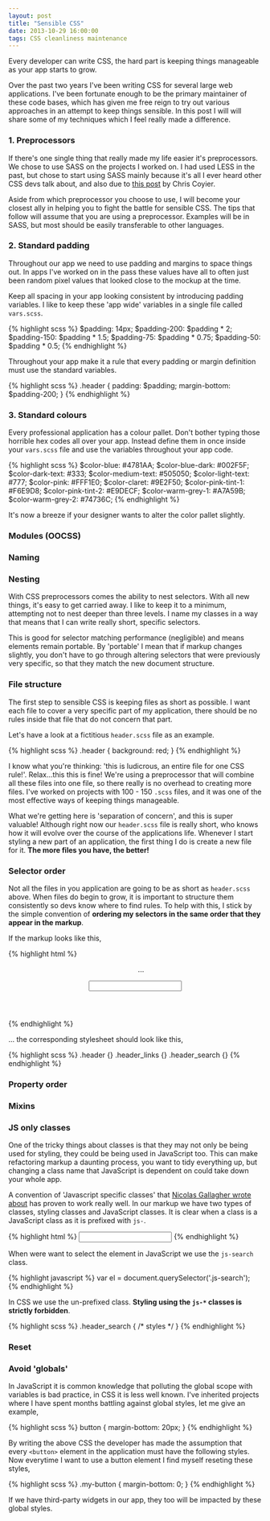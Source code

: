 ```yaml
---
layout: post
title: "Sensible CSS"
date: 2013-10-29 16:00:00
tags: CSS cleanliness maintenance
---
```


Every developer can write CSS, the hard part is keeping things manageable as your app starts to grow.

Over the past two years I've been writing CSS for several large web applications. I've been fortunate enough to be the primary maintainer of these code bases, which has given me free reign to try out various approaches in an attempt to keep things sensible. In this post I will will share some of my techniques which I feel really made a difference.

### 1. Preprocessors

If there's one single thing that really made my life easier it's preprocessors. We chose to use SASS on the projects I worked on. I had used LESS in the past, but chose to start using SASS mainly because it's all I ever heard other CSS devs talk about, and also due to [this post](http://css-tricks.com/sass-vs-less/) by Chris Coyier.

Aside from which preprocessor you choose to use, I will become your closest ally in helping you to fight the battle for sensible CSS. The tips that follow will assume that you are using a preprocessor. Examples will be in SASS, but most should be easily transferable to other languages.

### 2. Standard padding

Throughout our app we need to use padding and margins to space things out. In apps I've worked on in the pass these values have all to often just been random pixel values that looked close to the mockup at the time.

Keep all spacing in your app looking consistent by introducing padding variables. I like to keep these 'app wide' variables in a single file called `vars.scss`.

{% highlight scss %}
$padding: 14px;
$padding-200: $padding * 2;
$padding-150: $padding * 1.5;
$padding-75: $padding * 0.75;
$padding-50: $padding * 0.5;
{% endhighlight %}

Throughout your app make it a rule that every padding or margin definition must use the standard variables.

{% highlight scss %}
.header {
  padding: $padding;
  margin-bottom: $padding-200;
}
{% endhighlight %}

### 3. Standard colours

Every professional application has a colour pallet. Don't bother typing those horrible hex codes all over your app. Instead define them in once inside your `vars.scss` file and use the variables throughout your app code.

{% highlight scss %}
$color-blue: #4781AA;
$color-blue-dark: #002F5F;
$color-dark-text: #333;
$color-medium-text: #505050;
$color-light-text: #777;
$color-pink: #FFF1E0;
$color-claret: #9E2F50;
$color-pink-tint-1: #F6E9D8;
$color-pink-tint-2: #E9DECF;
$color-warm-grey-1: #A7A59B;
$color-warm-grey-2: #74736C;
{% endhighlight %}

It's now a breeze if your designer wants to alter the color pallet slightly.



### Modules (OOCSS)

### Naming

### Nesting

With CSS preprocessors comes the ability to nest selectors. With all new things, it's easy to get carried away. I like to keep it to a minimum, attempting not to nest deeper than three levels. I name my classes in a way that means that I can write really short, specific selectors.

This is good for selector matching performance (negligible) and means elements remain portable. By 'portable' I mean that if markup changes slightly, you don't have to go through altering selectors that were previously very specific, so that they match the new document structure.


### File structure

The first step to sensible CSS is keeping files as short as possible. I want each file to cover a very specific part of my application, there should be no rules inside that file that do not concern that part.

Let's have a look at a fictitious `header.scss` file as an example.

{% highlight scss %}
.header {
  background: red;
}
{% endhighlight %}

I know what you're thinking: 'this is ludicrous, an entire file for one CSS rule!'. Relax...this this is fine! We're using a preprocessor that will combine all these files into one file, so there really is no overhead to creating more files. I've worked on projects with 100 - 150 `.scss` files, and it was one of the most effective ways of keeping things manageable.

What we're getting here is 'separation of concern', and this is super valuable! Although right now our `header.scss` file is really short, who knows how it will evolve over the course of the applications life. Whenever I start styling a new part of an application, the first thing I do is create a new file for it. **The more files you have, the better!**

### Selector order

Not all the files in you application are going to be as short as `header.scss` above. When files do begin to grow, it is important to structure them consistently so devs know where to find rules. To help with this, I stick by the simple convention of **ordering my selectors in the same order that they appear in the markup**.

If the markup looks like this,

{% highlight html %}
<header class="header">
  <ul class="header_links">...</ul>
  <input class="header_search" type="search" />
</header>
{% endhighlight %}

... the corresponding stylesheet should look like this,

{% highlight scss %}
.header {}
.header_links {}
.header_search {}
{% endhighlight %}

### Property order

### Mixins

### JS only classes

One of the tricky things about classes is that they may not only be being used for styling, they could be being used in JavaScript too. This can make refactoring markup a daunting process, you want to tidy everything up, but changing a class name that JavaScript is dependent on could take down your whole app.

A convention of 'Javascript specific classes' that [Nicolas Gallagher wrote about](http://nicolasgallagher.com/about-html-semantics-front-end-architecture/) has proven to work really well. In our markup we have two types of classes, styling classes and JavaScript classes. It is clear when a class is a JavaScript class as it is prefixed with `js-`.

{% highlight html %}
<input class="header_search js-search" type="search" />
{% endhighlight %}

When were want to select the element in JavaScript we use the `js-search` class.

{% highlight javascript %}
var el = document.querySelector('.js-search');
{% endhighlight %}

In CSS we use the un-prefixed class. **Styling using the `js-*` classes is strictly forbidden**.

{% highlight scss %}
.header_search {
  /* styles */
}
{% endhighlight %}

### Reset

### Avoid 'globals'

In JavaScript it is common knowledge that polluting the global scope with variables is bad practice, in CSS it is less well known. I've inherited projects where I have spent months battling against global styles, let me give an example,

{% highlight scss %}
button {
  margin-bottom: 20px;
}
{% endhighlight %}

By writing the above CSS the developer has made the assumption that every `<button>` element in the application must have the following styles. Now everytime I want to use a button element I find myself reseting these styles,

{% highlight scss %}
.my-button {
  margin-bottom: 0;
}
{% endhighlight %}

If we have third-party widgets in our app, they too will be impacted by these global styles.
